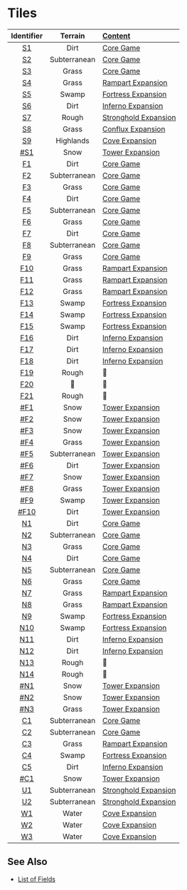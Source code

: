 # Tiles

| Identifier | Terrain | [Content](../content/index.md) |
| :---: | :---: | :--- |
| [S1](s1.md) | Dirt | [Core Game](../content/core_game.md) |
| [S2](s2.md) | Subterranean | [Core Game](../content/core_game.md) |
| [S3](s3.md) | Grass | [Core Game](../content/core_game.md) |
| [S4](s4.md) | Grass | [Rampart Expansion](../content/rampart_expansion.md) |
| [S5](s5.md) | Swamp | [Fortress Expansion](../content/fortress_expansion.md) |
| [S6](s6.md) | Dirt | [Inferno Expansion](../content/inferno_expansion.md) |
| [S7](s7.md) | Rough | [Stronghold Expansion](../content/stronghold_expansion.md) |
| [S8](s8.md) | Grass | [Conflux Expansion](../content/conflux_expansion.md) |
| [S9](s9.md) | Highlands | [Cove Expansion](../content/cove_expansion.md) |
| [#S1](sx1.md) | Snow | [Tower Expansion](../content/tower_expansion.md) |
| [F1](f1.md) | Dirt | [Core Game](../content/core_game.md) |
| [F2](f2.md) | Subterranean | [Core Game](../content/core_game.md) |
| [F3](f3.md) | Grass | [Core Game](../content/core_game.md) |
| [F4](f4.md) | Dirt | [Core Game](../content/core_game.md) |
| [F5](f5.md) | Subterranean | [Core Game](../content/core_game.md) |
| [F6](f6.md) | Grass | [Core Game](../content/core_game.md) |
| [F7](f7.md) | Dirt | [Core Game](../content/core_game.md) |
| [F8](f8.md) | Subterranean | [Core Game](../content/core_game.md) |
| [F9](f9.md) | Grass | [Core Game](../content/core_game.md) |
| [F10](f10.md) | Grass | [Rampart Expansion](../content/rampart_expansion.md) |
| [F11](f11.md) | Grass | [Rampart Expansion](../content/rampart_expansion.md) |
| [F12](f12.md) | Grass | [Rampart Expansion](../content/rampart_expansion.md) |
| [F13](f13.md) | Swamp | [Fortress Expansion](../content/fortress_expansion.md) |
| [F14](f14.md) | Swamp | [Fortress Expansion](../content/fortress_expansion.md) |
| [F15](f15.md) | Swamp | [Fortress Expansion](../content/fortress_expansion.md) |
| [F16](f16.md) | Dirt | [Inferno Expansion](../content/inferno_expansion.md) |
| [F17](f17.md) | Dirt | [Inferno Expansion](../content/inferno_expansion.md) |
| [F18](f18.md) | Dirt | [Inferno Expansion](../content/inferno_expansion.md) |
| [F19](f19.md) | Rough | 🚧 |
| [F20](f20.md) | 🚧 | 🚧 |
| [F21](f21.md) | Rough | 🚧 |
| [#F1](fx1.md) | Snow | [Tower Expansion](../content/tower_expansion.md) |
| [#F2](fx2.md) | Snow | [Tower Expansion](../content/tower_expansion.md) |
| [#F3](fx3.md) | Snow | [Tower Expansion](../content/tower_expansion.md) |
| [#F4](fx4.md) | Grass | [Tower Expansion](../content/tower_expansion.md) |
| [#F5](fx5.md) | Subterranean | [Tower Expansion](../content/tower_expansion.md) |
| [#F6](fx6.md) | Dirt | [Tower Expansion](../content/tower_expansion.md) |
| [#F7](fx7.md) | Snow | [Tower Expansion](../content/tower_expansion.md) |
| [#F8](fx8.md) | Grass | [Tower Expansion](../content/tower_expansion.md) |
| [#F9](fx9.md) | Swamp | [Tower Expansion](../content/tower_expansion.md) |
| [#F10](fx10.md) | Dirt | [Tower Expansion](../content/tower_expansion.md) |
| [N1](n1.md) | Dirt | [Core Game](../content/core_game.md) |
| [N2](n2.md) | Subterranean | [Core Game](../content/core_game.md) |
| [N3](n3.md) | Grass | [Core Game](../content/core_game.md) |
| [N4](n4.md) | Dirt | [Core Game](../content/core_game.md) |
| [N5](n5.md) | Subterranean | [Core Game](../content/core_game.md) |
| [N6](n6.md) | Grass | [Core Game](../content/core_game.md) |
| [N7](n7.md) | Grass | [Rampart Expansion](../content/rampart_expansion.md) |
| [N8](n8.md) | Grass | [Rampart Expansion](../content/rampart_expansion.md) |
| [N9](n9.md) | Swamp | [Fortress Expansion](../content/fortress_expansion.md) |
| [N10](n10.md) | Swamp | [Fortress Expansion](../content/fortress_expansion.md) |
| [N11](n11.md) | Dirt | [Inferno Expansion](../content/inferno_expansion.md) |
| [N12](n12.md) | Dirt | [Inferno Expansion](../content/inferno_expansion.md) |
| [N13](n13.md) | Rough | 🚧 |
| [N14](n14.md) | Rough | 🚧 |
| [#N1](nx1.md) | Snow | [Tower Expansion](../content/tower_expansion.md) |
| [#N2](nx2.md) | Snow | [Tower Expansion](../content/tower_expansion.md) |
| [#N3](nx3.md) | Grass | [Tower Expansion](../content/tower_expansion.md) |
| [C1](c1.md) | Subterranean | [Core Game](../content/core_game.md) |
| [C2](c2.md) | Subterranean | [Core Game](../content/core_game.md) |
| [C3](c3.md) | Grass | [Rampart Expansion](../content/rampart_expansion.md) |
| [C4](c4.md) | Swamp | [Fortress Expansion](../content/fortress_expansion.md) |
| [C5](c5.md) | Dirt | [Inferno Expansion](../content/inferno_expansion.md) |
| [#C1](cx1.md) | Snow | [Tower Expansion](../content/tower_expansion.md) |
| [U1](u1.md) | Subterranean | [Stronghold Expansion](../content/stronghold_expansion.md) |
| [U2](u2.md) | Subterranean | [Stronghold Expansion](../content/stronghold_expansion.md) |
| [W1](w1.md) | Water | [Cove Expansion](../content/cove_expansion.md) |
| [W2](w2.md) | Water | [Cove Expansion](../content/cove_expansion.md) |
| [W3](w3.md) | Water | [Cove Expansion](../content/cove_expansion.md) |


## See Also

- [List of Fields](../fields.md)
